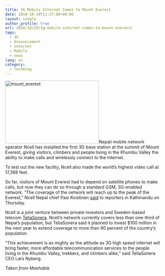 ```yaml
---
title: 3G Mobile Internet Comes to Mount Everest
date: 2010-10-29T11:37:00+00:00
layout: single
author_profile: true
url: 2010/10/29/3g-mobile-internet-comes-to-mount-everest/
tags:
  - 3G
  - Announcement
  - internet
  - Mobile
  - news
lang: en
category: 
  - techblog
---
```

[<img title="mount_everest" border="0" alt="mount_everest" src="http://lh3.ggpht.com/_vaUVXcmC3OI/TMqrAhqml5I/AAAAAAAAC90/eHy_tx-i6dM/mount_everest_thumb.jpg?imgmax=800" width="304" height="204" />](http://lh4.ggpht.com/_vaUVXcmC3OI/TMqq-89SyBI/AAAAAAAAC9w/cCQus1D8QCk/s1600-h/mount_everest%5B2%5D.jpg)Nepali mobile network operator Ncell has installed the first 3G base station at the summit of Mount Everest, giving visitors, climbers and people living in the Khumbu Valley the ability to make calls and wirelessly connect to the Internet.

To test out the new facility, Ncell also made the world’s highest video call at 17,388 feet.

So far, visitors of Mount Everest had to depend on satellite phones to make calls, but now they can do so through a standard GSM, 3G-enabled network. “The coverage of the network will reach up to the peak of the Everest,” Ncell Nepal chief Pasi Koistinen [said](http://www.reuters.com/article/idUSTRE69R2X420101028) to reporters in Kathmandu on Thursday.

Ncell is a joint venture between private investors and Sweden-based telecom [TeliaSonera](http://www.teliasonera.com/). Ncell’s network currently covers less than one-third of Nepal’s population, but TeliaSonera said it planned to invest $100 million in the next year to extend coverage to more than 90 percent of the country’s population.

“This achievement is as mighty as the altitude as 3G high speed internet will bring faster, more affordable telecommunication services to the people living in the Khumbu Valley, trekkers, and climbers alike,” said TeliaSonera CEO Lars Nyberg.

_Taken from Mashable_